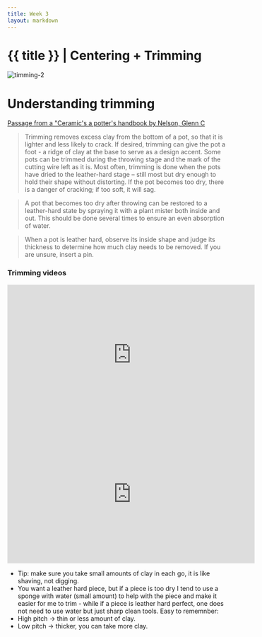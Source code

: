 ```yaml
---
title: Week 3
layout: markdown
---
```


<h1 class = "mt-20 font-light">{{ title }} | Centering + Trimming </h1>

<!-- This page is authored in markdown at `src/{{ title|lower|replace(" ", "-") }}.md` -->

<div class="grid md:grid-cols-2 gap-4">
      <div class="grid gap-4"><img src="https://images.unsplash.com/photo-1595446472901-b0988e150f9c?ixlib=rb-1.2.1&ixid=MnwxMjA3fDB8MHxwaG90by1wYWdlfHx8fGVufDB8fHx8&auto=format&fit=crop&w=774&q=80"  class="w-screen"  alt="timming-2 ">
      </div>
  <!-- ... -->
  <div class="md:m-10">

   # Understanding trimming

  <a href="https://archive.org/details/japanesepotteryh0000simp" class="hover:bg-orange-300 hover:underline cursor-pointer" target="_blank">
  Passage from a "Ceramic's a potter's handbook by Nelson, Glenn C</a>

  >Trimming removes excess clay from the bottom of a pot, so that it is lighter and less likely to crack. If desired, trimming can give the pot a foot - a ridge of clay at the base to serve as a design accent. Some pots can be trimmed during the throwing stage and the mark of the cutting wire left as it is. Most often, trimming is done when the pots have dried to the leather-hard stage – still most but dry enough to hold their shape without distorting. If the pot becomes too dry, there is a danger of cracking; if too soft, it will sag. 

  >A pot that becomes too dry after throwing can be restored to a leather-hard state by spraying it with a plant mister both inside and out. This should be done several times to ensure an even absorption of water. 

  >When a pot is leather hard, observe its inside shape and judge its thickness to determine how much clay needs to be removed. If you are unsure, insert a pin.
  </div>
</div>


### Trimming videos

<div class="grid md:grid-cols-2 gap-4">
  <div class="aspect-w-16 aspect-h-9 ">
      <iframe width="560" height="315" src="https://www.youtube.com/embed/CyuaB8calOI" title="YouTube video player" frameborder="0" allow="accelerometer; autoplay; clipboard-write; encrypted-media; gyroscope; picture-in-picture" allowfullscreen></iframe>
  </div> 
  <div class="aspect-w-16 aspect-h-9 ">
    <iframe width="560" height="315" src="https://www.youtube.com/embed/7MMtaMArAWo" title="YouTube video player" frameborder="0" allow="accelerometer; autoplay; clipboard-write; encrypted-media; gyroscope; picture-in-picture" allowfullscreen></iframe>
  </div> 
 </div> 

- Tip: make sure you take small amounts of clay in each go, it is like shaving, not digging.
- You want a leather hard piece, but if a piece is too dry I tend to use a sponge with water (small amount) to help with the piece and make it easier for me to trim - while if a piece is leather hard perfect, one does not need to use water but just sharp clean tools. 
Easy to rememnber:
- High pitch →  thin or less amount of clay.
- Low pitch →  thicker, you can take more clay.